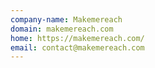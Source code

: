 ```yaml
---
company-name: Makemereach
domain: makemereach.com
home: https://makemereach.com/
email: contact@makemereach.com
---
```




